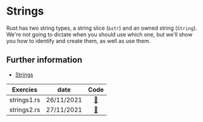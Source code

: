 # Strings

Rust has two string types, a string slice (`&str`) and an owned string (`String`).
We're not going to dictate when you should use which one, but we'll show you how
to identify and create them, as well as use them.

## Further information

- [Strings](https://doc.rust-lang.org/book/ch08-02-strings.html)

| Exercies          | date  | Code |
| :---------------: | :-------: | :---------: |
| strings1.rs | 26/11/2021    | [:link:](./strings1.md) |
| strings2.rs | 27/11/2021    | [:link:](./strings2.md) |